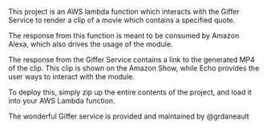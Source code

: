 This project is an AWS lambda function which interacts with the Giffer Service to render a clip of a movie which contains a specified quote.

The response from this function is meant to be consumed by Amazon Alexa, which also drives the usage of the module.

The response from the Giffer Service contains a link to the generated MP4 of the clip.  This clip is shown on the Amazon Show, while Echo provides the user ways to interact with the module.

To deploy this, simply zip up the entire contents of the project, and load it into your AWS Lambda function.

The wonderful Giffer service is provided and maintained by @grdaneault
